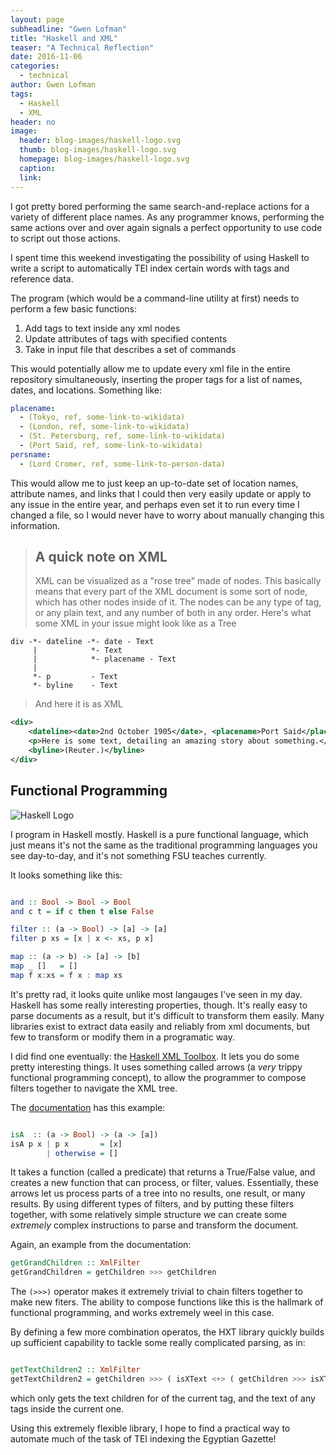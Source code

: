 ```yaml
---
layout: page
subheadline: "Gwen Lofman"
title: "Haskell and XML"
teaser: "A Technical Reflection"
date: 2016-11-06
categories:
  - technical
author: Gwen Lofman
tags:
  - Haskell
  - XML
header: no
image:
  header: blog-images/haskell-logo.svg
  thumb: blog-images/haskell-logo.svg
  homepage: blog-images/haskell-logo.svg
  caption:
  link:
---
```

I got pretty bored performing the same search-and-replace actions for a variety of different place names.  As any programmer knows, performing the same actions over and over again signals a perfect opportunity to use code to script out those actions.

I spent time this weekend investigating the possibility of using Haskell to write a script to automatically TEI index certain words with tags and reference data.

The program (which would be a command-line utility at first) needs to perform a few basic functions:

1. Add tags to text inside any xml nodes
2. Update attributes of tags with specified contents
3. Take in input file that describes a set of commands

This would potentially allow me to update every xml file in the entire repository simultaneously, inserting the proper tags for a list of names, dates, and locations.  Something like:

```yaml
placename:
  - (Tokyo, ref, some-link-to-wikidata)
  - (London, ref, some-link-to-wikidata)
  - (St. Petersburg, ref, some-link-to-wikidata)
  - (Port Said, ref, some-link-to-wikidata)
persname:
  - (Lord Cromer, ref, some-link-to-person-data)
```

This would allow me to just keep an up-to-date set of location names, attribute names, and links that I could then very easily update or apply to any issue in the entire year, and perhaps even set it to run every time I changed a file, so I would never have to worry about manually changing this information.

> ## A quick note on XML
> XML can be visualized as a "rose tree" made of nodes.  This basically means that every part of the XML document is some sort of node, which has other nodes inside of it.  The nodes can be any type of tag, or any plain text, and any number of both in any order.
> Here's what some XML in your issue might look like as a Tree

```
div -*- dateline -*- date - Text
     |            *- Text
     |            *- placename - Text
     |
     *- p         - Text
     *- byline    - Text
```

> And here it is as XML

```XML
<div>
    <dateline><date>2nd October 1905</date>, <placename>Port Said</placename></dateline>
    <p>Here is some text, detailing an amazing story about something.</p>
    <byline>(Reuter.)</byline>
</div>
```

## Functional Programming

![Haskell Logo](https://www.haskell.org/static/img/haskell-logo.svg?etag=ukf3Fg7-)

I program in Haskell mostly.  Haskell is a pure functional language, which just means it's not the same as the traditional programming languages you see day-to-day, and it's not something FSU teaches currently.

It looks something like this:

```Haskell

and :: Bool -> Bool -> Bool
and c t = if c then t else False

filter :: (a -> Bool) -> [a] -> [a]
filter p xs = [x | x <- xs, p x]

map :: (a -> b) -> [a] -> [b]
map _ []   = []
map f x:xs = f x : map xs

```

It's pretty rad, it looks quite unlike most langauges I've seen in my day.  Haskell has some really interesting properties, though.  It's really easy to parse documents as a result, but it's difficult to transform them easily.  Many libraries exist to extract data easily and reliably from xml documents, but few to transform or modify them in a programatic way.

I did find one eventually: the [Haskell XML Toolbox](https://wiki.haskell.org/HXT).  It lets you do some pretty interesting things.  It uses something called arrows (a _very_ trippy functional programming concept), to allow the programmer to compose filters together to navigate the XML tree.

The [documentation](https://wiki.haskell.org/HXT#The_concept_of_filters) has this example:

```Haskell

isA  :: (a -> Bool) -> (a -> [a])
isA p x | p x       = [x]
        | otherwise = []

```

It takes a function (called a predicate) that returns a True/False value, and creates a new function that can process, or filter, values.  Essentially, these arrows let us process parts of a tree into no results, one result, or many results.  By using different types of filters, and by putting these filters together, with some relatively simple structure we can create some _extremely_ complex instructions to parse and transform the document.


Again, an example from the documentation:

```Haskell
getGrandChildren :: XmlFilter
getGrandChildren = getChildren >>> getChildren
```

The `(>>>)` operator makes it extremely trivial to chain filters together to make new fiters.  The ability to compose functions like this is the hallmark of functional programming, and works extremely weel in this case.


By defining a few more combination operatos, the HXT library quickly builds up sufficient capability to tackle some really complicated parsing, as in:

```Haskell

getTextChildren2 :: XmlFilter
getTextChildren2 = getChildren >>> ( isXText <+> ( getChildren >>> isXText ) )

```

which only gets the text children for of the current tag, and the text of any tags inside the current one.

Using this extremely flexible library, I hope to find a practical way to automate much of the task of TEI indexing the Egyptian Gazette!
